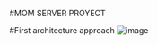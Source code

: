 #MOM SERVER PROYECT


#First architecture approach
![image](https://user-images.githubusercontent.com/57159295/229846333-175b23ca-acb5-4693-b053-c3d8360e572f.png)
